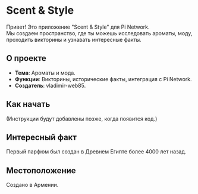 # Scent & Style

Привет! Это приложение "Scent & Style" для Pi Network.  
Мы создаем пространство, где ты можешь исследовать ароматы, моду, проходить викторины и узнавать интересные факты.

## О проекте
- **Тема**: Ароматы и мода.
- **Функции**: Викторины, исторические факты, интеграция с Pi Network.
- **Создатель**: vladimir-web85.

## Как начать
(Инструкции будут добавлены позже, когда появится код.)

## Интересный факт
Первый парфюм был создан в Древнем Египте более 4000 лет назад.

## Местоположение
Создано в Армении.
